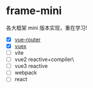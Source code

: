 # frame-mini

各大框架 mini 版本实现，重在学习!

-   [x] [vue-router](https://github.com/18zili/frame-mini/blob/main/vue-router-mini/src/vue-router/index.js)
-   [x] [vuex](https://github.com/18zili/frame-mini/blob/main/vuex-mini/src/vuex/index.js)
-   [ ] vite
-   [ ] vue2 reactive+compiler\
-   [ ] vue3 reactive
-   [ ] webpack
-   [ ] react
